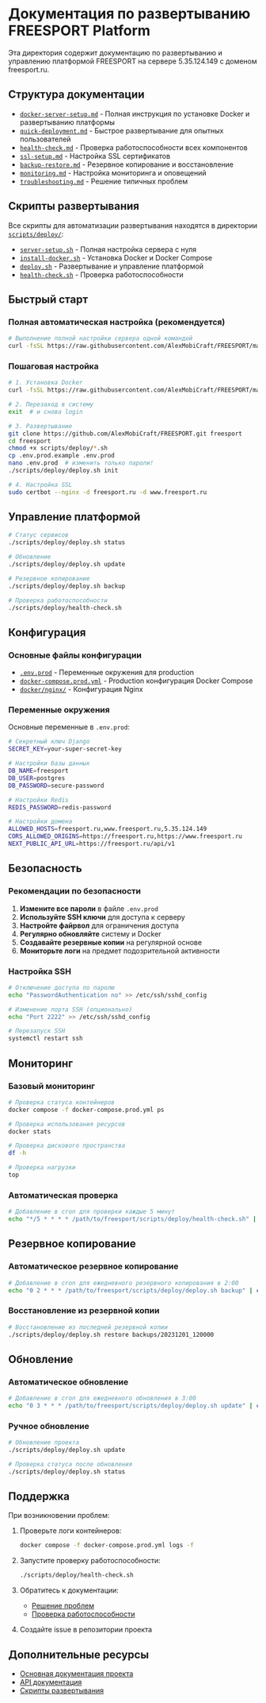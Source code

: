 # Документация по развертыванию FREESPORT Platform

Эта директория содержит документацию по развертыванию и управлению платформой FREESPORT на сервере 5.35.124.149 с доменом freesport.ru.

## Структура документации

- [`docker-server-setup.md`](docker-server-setup.md) - Полная инструкция по установке Docker и развертыванию платформы
- [`quick-deployment.md`](quick-deployment.md) - Быстрое развертывание для опытных пользователей
- [`health-check.md`](health-check.md) - Проверка работоспособности всех компонентов
- [`ssl-setup.md`](ssl-setup.md) - Настройка SSL сертификатов
- [`backup-restore.md`](backup-restore.md) - Резервное копирование и восстановление
- [`monitoring.md`](monitoring.md) - Настройка мониторинга и оповещений
- [`troubleshooting.md`](troubleshooting.md) - Решение типичных проблем

## Скрипты развертывания

Все скрипты для автоматизации развертывания находятся в директории [`scripts/deploy/`](../../scripts/deploy/):

- [`server-setup.sh`](../../scripts/deploy/server-setup.sh) - Полная настройка сервера с нуля
- [`install-docker.sh`](../../scripts/deploy/install-docker.sh) - Установка Docker и Docker Compose
- [`deploy.sh`](../../scripts/deploy/deploy.sh) - Развертывание и управление платформой
- [`health-check.sh`](../../scripts/deploy/health-check.sh) - Проверка работоспособности

## Быстрый старт

### Полная автоматическая настройка (рекомендуется)

```bash
# Выполнение полной настройки сервера одной командой
curl -fsSL https://raw.githubusercontent.com/AlexMobiCraft/FREESPORT/main/scripts/deploy/server-setup.sh | sudo bash
```

### Пошаговая настройка

```bash
# 1. Установка Docker
curl -fsSL https://raw.githubusercontent.com/AlexMobiCraft/FREESPORT/main/scripts/deploy/install-docker.sh | sudo bash

# 2. Перезаход в систему
exit  # и снова login

# 3. Развертывание
git clone https://github.com/AlexMobiCraft/FREESPORT.git freesport
cd freesport
chmod +x scripts/deploy/*.sh
cp .env.prod.example .env.prod
nano .env.prod  # изменить только пароли!
./scripts/deploy/deploy.sh init

# 4. Настройка SSL
sudo certbot --nginx -d freesport.ru -d www.freesport.ru
```

## Управление платформой

```bash
# Статус сервисов
./scripts/deploy/deploy.sh status

# Обновление
./scripts/deploy/deploy.sh update

# Резервное копирование
./scripts/deploy/deploy.sh backup

# Проверка работоспособности
./scripts/deploy/health-check.sh
```

## Конфигурация

### Основные файлы конфигурации

- [`.env.prod`](../../.env.prod.example) - Переменные окружения для production
- [`docker-compose.prod.yml`](../../docker-compose.prod.yml) - Production конфигурация Docker Compose
- [`docker/nginx/`](../../docker/nginx/) - Конфигурация Nginx

### Переменные окружения

Основные переменные в `.env.prod`:

```bash
# Секретный ключ Django
SECRET_KEY=your-super-secret-key

# Настройки базы данных
DB_NAME=freesport
DB_USER=postgres
DB_PASSWORD=secure-password

# Настройки Redis
REDIS_PASSWORD=redis-password

# Настройки домена
ALLOWED_HOSTS=freesport.ru,www.freesport.ru,5.35.124.149
CORS_ALLOWED_ORIGINS=https://freesport.ru,https://www.freesport.ru
NEXT_PUBLIC_API_URL=https://freesport.ru/api/v1
```

## Безопасность

### Рекомендации по безопасности

1. **Измените все пароли** в файле `.env.prod`
2. **Используйте SSH ключи** для доступа к серверу
3. **Настройте файрвол** для ограничения доступа
4. **Регулярно обновляйте** систему и Docker
5. **Создавайте резервные копии** на регулярной основе
6. **Мониторьте логи** на предмет подозрительной активности

### Настройка SSH

```bash
# Отключение доступа по паролю
echo "PasswordAuthentication no" >> /etc/ssh/sshd_config

# Изменение порта SSH (опционально)
echo "Port 2222" >> /etc/ssh/sshd_config

# Перезапуск SSH
systemctl restart ssh
```

## Мониторинг

### Базовый мониторинг

```bash
# Проверка статуса контейнеров
docker compose -f docker-compose.prod.yml ps

# Проверка использования ресурсов
docker stats

# Проверка дискового пространства
df -h

# Проверка нагрузки
top
```

### Автоматическая проверка

```bash
# Добавление в cron для проверки каждые 5 минут
echo "*/5 * * * * /path/to/freesport/scripts/deploy/health-check.sh" | crontab -
```

## Резервное копирование

### Автоматическое резервное копирование

```bash
# Добавление в cron для ежедневного резервного копирования в 2:00
echo "0 2 * * * /path/to/freesport/scripts/deploy/deploy.sh backup" | crontab -
```

### Восстановление из резервной копии

```bash
# Восстановление из последней резервной копии
./scripts/deploy/deploy.sh restore backups/20231201_120000
```

## Обновление

### Автоматическое обновление

```bash
# Добавление в cron для ежедневного обновления в 3:00
echo "0 3 * * * /path/to/freesport/scripts/deploy/deploy.sh update" | crontab -
```

### Ручное обновление

```bash
# Обновление проекта
./scripts/deploy/deploy.sh update

# Проверка статуса после обновления
./scripts/deploy/deploy.sh status
```

## Поддержка

При возникновении проблем:

1. Проверьте логи контейнеров:
   ```bash
   docker compose -f docker-compose.prod.yml logs -f
   ```

2. Запустите проверку работоспособности:
   ```bash
   ./scripts/deploy/health-check.sh
   ```

3. Обратитесь к документации:
   - [Решение проблем](troubleshooting.md)
   - [Проверка работоспособности](health-check.md)

4. Создайте issue в репозитории проекта

## Дополнительные ресурсы

- [Основная документация проекта](../README.md)
- [API документация](../api-spec.yaml)
- [Скрипты развертывания](../../scripts/deploy/README.md)